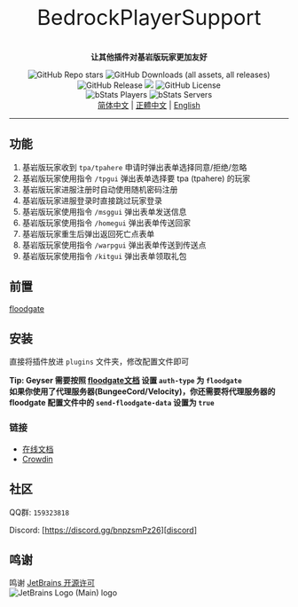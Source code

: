 <p align="center" style="font-size:38px">BedrockPlayerSupport</p>
<p align="center"><b>让其他插件对基岩版玩家更加友好</b></p>
<p align="center">
    <img alt="GitHub Repo stars" src="https://img.shields.io/github/stars/DongShaoNB/BedrockPlayerSupport">
    <img alt="GitHub Downloads (all assets, all releases)" src="https://img.shields.io/github/downloads/DongShaoNB/BedrockPlayerSupport/total">
    <img alt="GitHub Release" src="https://img.shields.io/github/v/release/DongShaoNB/BedrockPlayerSupport">
    <a title="Crowdin" target="_blank" href="https://crowdin.com/project/mcbps"><img src="https://badges.crowdin.net/mcbps/localized.svg"></a>
    <img alt="GitHub License" src="https://img.shields.io/github/license/DongShaoNB/BedrockPlayerSupport">
    <br>
    <img alt="bStats Players" src="https://img.shields.io/bstats/players/17107">
    <img alt="bStats Servers" src="https://img.shields.io/bstats/servers/17107">
	<br>
    <a href="https://github.com/DongShaoNB/BedrockPlayerSupport/blob/master/README.md">简体中文</a>
     | 
    <a href="https://github.com/DongShaoNB/BedrockPlayerSupport/blob/master/README_TW.md">正體中文</a>
     | 
    <a href="https://github.com/DongShaoNB/BedrockPlayerSupport/blob/master/README_EN.md">English</a></p>

------------------------------

## 功能

 1. 基岩版玩家收到 `tpa/tpahere` 申请时弹出表单选择同意/拒绝/忽略
 2. 基岩版玩家使用指令 `/tpgui` 弹出表单选择要 tpa (tpahere) 的玩家 
 3. 基岩版玩家进服注册时自动使用随机密码注册
 4. 基岩版玩家进服登录时直接跳过玩家登录
 5. 基岩版玩家使用指令 `/msggui` 弹出表单发送信息
 6. 基岩版玩家使用指令 `/homegui` 弹出表单传送回家
 7. 基岩版玩家重生后弹出返回死亡点表单
 8. 基岩版玩家使用指令 `/warpgui` 弹出表单传送到传送点
 9. 基岩版玩家使用指令 `/kitgui` 弹出表单领取礼包

## 前置

[floodgate][floodgate-download]

## 安装

直接将插件放进 `plugins` 文件夹，修改配置文件即可  

**Tip: Geyser 需要按照 [floodgate文档][floodgate-setup] 设置 `auth-type` 为 `floodgate`**  
**如果你使用了代理服务器(BungeeCord/Velocity)，你还需要将代理服务器的 floodgate 配置文件中的 `send-floodgate-data` 设置为 `true`**

### 链接

- [在线文档][docs]
- [Crowdin][crowdin]

## 社区

QQ群: `159323818`

Discord: [https://discord.gg/bnpzsmPz26][discord]

## 鸣谢
鸣谢 [JetBrains 开源许可][jetbrains-oss]  
![JetBrains Logo (Main) logo](https://resources.jetbrains.com/storage/products/company/brand/logos/jb_beam.svg)

[floodgate-setup]: https://wiki.geysermc.org/floodgate/setup/
[floodgate-download]: https://geysermc.org/download#floodgate
[docs]: https://docs.bps.dsnb.cc
[crowdin]: https://zh.crowdin.com/project/mcbps
[discord]: https://discord.gg/bnpzsmPz26
[jetbrains-oss]: https://jb.gg/OpenSourceSupport
